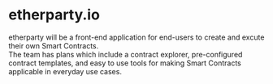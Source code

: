 etherparty.io
=============
etherparty will be a front-end application for end-users to create and excute their own Smart Contracts.
<br>
The team has plans which include a contract explorer, pre-configured contract templates, and easy to use tools for making Smart Contracts applicable in everyday use cases.
